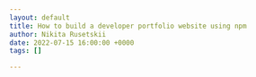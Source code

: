 ```yaml
---
layout: default
title: How to build a developer portfolio website using npm
author: Nikita Rusetskii
date: 2022-07-15 16:00:00 +0000
tags: []

---
```

